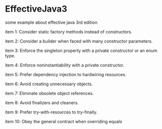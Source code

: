 # EffectiveJava3
some example about effective java 3rd edition

item 1: Consider static factory methods instead of constructors.

item 2: Consider a builder when faced with many constructor parameters.

item 3: Enforce the singleton property with a private constructor or an enum type.

item 4: Enforce noninstantiability with a private constructor.

item 5: Prefer dependency injection to hardwiring resources.

item 6: Avoid creating unnecessary objects.

item 7: Eliminate obsolete object references.

item 8: Avoid finalizers and cleaners.

item 9: Prefer try-with-resources to try-finally.

item 10: Obey the general contract when overriding equals

